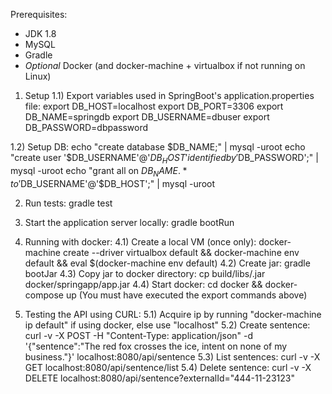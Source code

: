 Prerequisites:
- JDK 1.8
- MySQL
- Gradle
- *Optional* Docker (and docker-machine + virtualbox if not running on Linux)

1) Setup
 1.1) Export variables used in SpringBoot's application.properties file:
  export DB_HOST=localhost
  export DB_PORT=3306
  export DB_NAME=springdb
  export DB_USERNAME=dbuser
  export DB_PASSWORD=dbpassword

  1.2) Setup DB:
  echo "create database $DB_NAME;" | mysql -uroot
  echo "create user '$DB_USERNAME'@'$DB_HOST' identified by '$DB_PASSWORD';" | mysql -uroot
  echo "grant all on $DB_NAME.* to '$DB_USERNAME'@'$DB_HOST';" | mysql -uroot

2) Run tests: gradle test

3) Start the application server locally: gradle bootRun

4) Running with docker:
 4.1) Create a local VM (once only): docker-machine create --driver virtualbox default && docker-machine env default && eval $(docker-machine env default)
 4.2) Create jar: gradle bootJar
 4.3) Copy jar to docker directory: cp build/libs/<JARFILE>.jar docker/springapp/app.jar
 4.4) Start docker: cd docker && docker-compose up (You must have executed the export commands above)

5) Testing the API using CURL:
 5.1) Acquire ip by running "docker-machine ip default" if using docker, else use "localhost"
 5.2) Create sentence:
    curl -v -X POST -H "Content-Type: application/json" -d '{"sentence":"The red fox crosses the ice, intent on none of my business."}' localhost:8080/api/sentence
 5.3) List sentences:
   curl -v -X GET localhost:8080/api/sentence/list
 5.4) Delete sentence:
   curl -v -X DELETE localhost:8080/api/sentence?externalId="444-11-23123"

